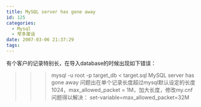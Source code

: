 ```yaml
---
title: MySQL server has gone away
id: 125
categories:
  - Mysql
  - 窄多废话
date: 2007-03-06 21:37:29
tags:
---
```


有个客户的记录特别长，在导入database的时候出现如下错误：
> >> mysql -u root -p target_db < target.sql
> >> MySQL server has gone away
问题出在单个记录长度超过mysql默认设定的长度1024，max_allowed_packet = 1M，加大长度，修改my.cnf问题得以解决：
> set-variable=max_allowed_packet=32M